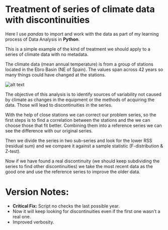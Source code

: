 # Treatment of series of climate data with discontinuities
Here I use *pandas* to import and work with the data as part of my learning process
of Data Analysis in **Python**.

This is a simple example of the kind of treatment we should apply to a series
of climate data with no metadata.

The climate data (mean annual temperature) is from a group of stations located in the Ebro Basin (NE of Spain). The values span across 42 years so many things could have changed at the stations.

![alt text][logo]

[logo]: https://upload.wikimedia.org/wikipedia/commons/d/d2/SpainEbroBasin.png "Spain Ebro Basin"

The objective of this analysis is to identify sources of variability not caused by climate as changes in the equipment or the methods of acquiring the data. Those will lead to discontinuities in the series.

With the help of close stations we can correct our problem series, so the first steps is to find a correlation between the stations and the we can choose those that fit better. Combining them into a reference series we can see the difference with our original series.

Then we divide the series in two sub-series and look for the lower RSS (residual sum) and we compare it against a sample statistic (F-distribution & Z-test).

Now if we have found a real discontinuity (we should keep subdividing the series to find other discontinuities) we take the most recent data as the good one and use the reference series to improve the older data.

# Version Notes:

- **Critical Fix:** Script no checks the last possible year.
- Now it will keep looking for discontinuities even if the first one wasn't a real one.
- Improved verbosity.


